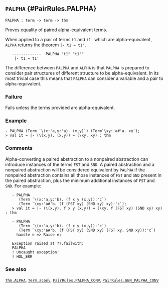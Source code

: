 ## `PALPHA` {#PairRules.PALPHA}


```
PALPHA : term -> term -> thm
```



Proves equality of paired alpha-equivalent terms.


When applied to a pair of terms `t1` and `t1'` which are
alpha-equivalent, `ALPHA` returns the theorem `|- t1 = t1'`.
    
    
       -------------  PALPHA "t1" "t1'"
        |- t1 = t1'
    

The difference between `PALPHA` and `ALPHA` is that
`PALPHA` is prepared to consider pair structures of different
structure to be alpha-equivalent.
In its most trivial case this means that `PALPHA` can consider
a variable and a pair to alpha-equivalent.

### Failure

Fails unless the terms provided are alpha-equivalent.

### Example

    
    - PALPHA (Term `\(x:'a,y:'a). (x,y)`) (Term`\xy:'a#'a. xy`);
    > val it = |- (\(x,y). (x,y)) = (\xy. xy) : thm
    



### Comments

Alpha-converting a paired abstraction to a nonpaired abstraction
can introduce instances of the terms `FST` and `SND`.
A paired abstraction and a nonpaired abstraction will be considered
equivalent by `PALPHA` if the nonpaired abstraction contains all
those instances of `FST` and `SND` present in the paired
abstraction, plus the minimum additional instances of `FST` and `SND`.
For example:
    
       - PALPHA
          (Term `\(x:'a,y:'b). (f x y (x,y)):'c`)
          (Term `\xy:'a#'b. (f (FST xy) (SND xy) xy):'c`);
       > val it = |- (\(x,y). f x y (x,y)) = (\xy. f (FST xy) (SND xy) xy) : thm
    
       - PALPHA
          (Term `\(x:'a,y:'b). (f x y (x,y)):'c`)
          (Term `\xy:'a#'b. (f (FST xy) (SND xy) (FST xy, SND xy)):'c`)
         handle e => Raise e;
    
       Exception raised at ??.failwith:
       PALPHA
       ! Uncaught exception:
       ! HOL_ERR
    



### See also

[`Thm.ALPHA`](#Thm.ALPHA), [`Term.aconv`](#Term.aconv), [`PairRules.PALPHA_CONV`](#PairRules.PALPHA_CONV), [`PairRules.GEN_PALPHA_CONV`](#PairRules.GEN_PALPHA_CONV)

